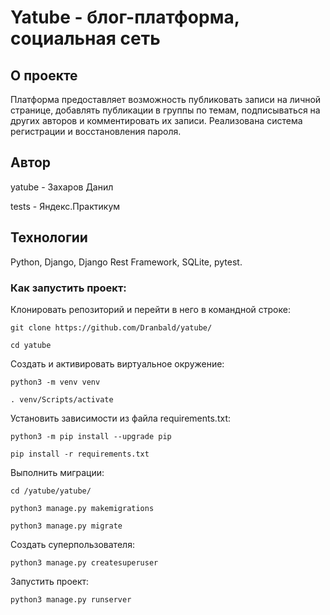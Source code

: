 # Yatube - блог-платформа, социальная сеть

## О проекте
Платформа предоставляет возможность публиковать записи на личной странице, добавлять публикации в группы по темам, подписываться на других авторов и комментировать их записи. Реализована система регистрации и восстановления пароля.

## Автор

yatube - Захаров Данил

tests - Яндекс.Практикум

## Технологии

Python, Django, Django Rest Framework, SQLite, pytest.

### Как запустить проект:

Клонировать репозиторий и перейти в него в командной строке:

```
git clone https://github.com/Dranbald/yatube/
```

```
cd yatube
```

Cоздать и активировать виртуальное окружение:

```
python3 -m venv venv
```

```
. venv/Scripts/activate
```

Установить зависимости из файла requirements.txt:

```
python3 -m pip install --upgrade pip
```

```
pip install -r requirements.txt
```

Выполнить миграции:

```
cd /yatube/yatube/
```

```
python3 manage.py makemigrations
```

```
python3 manage.py migrate
```

Создать суперпользователя:

```
python3 manage.py createsuperuser
```

Запустить проект:

```
python3 manage.py runserver
```
